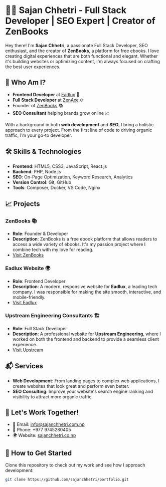 # 👨‍💻 Sajan Chhetri - Full Stack Developer | SEO Expert | Creator of ZenBooks

Hey there! I'm **Sajan Chhetri**, a passionate Full Stack Developer, SEO enthusiast, and the creator of **ZenBooks**, a platform for free ebooks. I love creating digital experiences that are both functional and elegant. Whether it's building websites or optimizing content, I'm always focused on crafting the best user experiences.

## 🚀 Who Am I?

- **Frontend Developer** at [Eadlux](https://eadlux.com) 🌟
- **Full Stack Developer** at [ZenAxe](https://zenaxe.com) ⚙️
- Founder of [ZenBooks](https://ebooks.zenaxe.online) 📚
- **SEO Consultant** helping brands grow online 📈

With a background in both **web development** and **SEO**, I bring a holistic approach to every project. From the first line of code to driving organic traffic, I’m your go-to developer.

## 🛠 Skills & Technologies

- **Frontend**: HTML5, CSS3, JavaScript, React.js
- **Backend**: PHP, Node.js
- **SEO**: On-Page Optimization, Keyword Research, Analytics
- **Version Control**: Git, GitHub
- **Tools**: Composer, Docker, VS Code, Nginx

## 📈 Projects

### **ZenBooks** 📚
- **Role**: Founder & Developer
- **Description**: ZenBooks is a free ebook platform that allows readers to access a wide variety of ebooks. It's my passion project where I combine tech with my love for reading.
- [Visit ZenBooks](https://ebooks.zenaxe.online)

### **Eadlux Website** 🌍
- **Role**: Frontend Developer
- **Description**: A modern, responsive website for **Eadlux**, a leading tech company. I was responsible for making the site smooth, interactive, and mobile-friendly.
- [Visit Eadlux](https://eadlux.com)

### **Upstream Engineering Consultants** 🏗️
- **Role**: Full Stack Developer
- **Description**: A professional website for **Upstream Engineering**, where I worked on both the frontend and backend to provide a seamless client experience.
- [Visit Upstream](https://upstream.com.np)

## 📬 Services

- **Web Development**: From landing pages to complex web applications, I create websites that look great and perform even better.
- **SEO Consulting**: Improve your website's search engine ranking and visibility to attract more organic traffic.

## 🚀 Let's Work Together!

- 📧 Email: [info@sajanchhetri.com.np](mailto:info@sajanchhetri.com.np)
- 📱 Phone: +977 9745280405
- 🌍 Website: [sajanchhetri.co.np](https://sajanchhetri.co.np)

## 📝 How to Get Started

Clone this repository to check out my work and see how I approach development:

```bash
git clone https://github.com/sajanchhetri/portfolio.git
